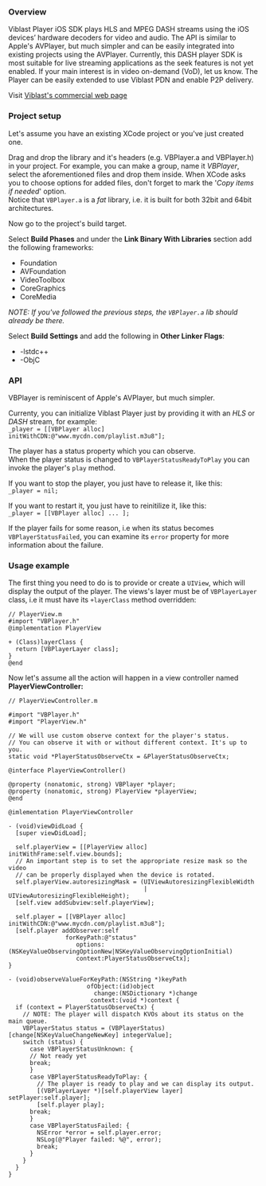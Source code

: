 ### Overview
Viblast Player iOS SDK plays HLS and MPEG DASH streams using the iOS devices’ hardware decoders for video and audio. The API is similar to Apple's AVPlayer, but much simpler and can be easily integrated into existing projects using the AVPlayer. Currently, this DASH player SDK is most suitable for live streaming applications as the seek features is not yet enabled. If your main interest is in video on-demand (VoD), let us know. The Player can be easily extended to use Viblast PDN and enable P2P delivery.

Visit [Viblast's commercial web page](http://viblast.com/)

### Project setup
Let's assume you have an existing XCode project or you've just created one.   

Drag and drop the library and it's headers (e.g. VBPlayer.a and VBPlayer.h) in your project.
For example, you can make a group, name it 
*VBPlayer*, select the aforementioned files and drop them inside.
When XCode asks you to choose options for added files, don't forget to mark
the '*Copy items if needed*' option.  
Notice that `VBPlayer.a` is a *fat* library, i.e. it is built for both 32bit 
and 64bit architectures.

Now go to the project's build target. 

Select **Build Phases** and under the **Link Binary With Libraries** section add the 
following frameworks:

* Foundation
* AVFoundation
* VideoToolbox
* CoreGraphics
* CoreMedia  

*NOTE: If you've followed the previous steps, the `VBPlayer.a` lib should 
already be there.*

Select **Build Settings** and add the following in **Other Linker Flags**:

* -lstdc++
* -ObjC

### API

VBPlayer is reminiscent of Apple's AVPlayer, but much simpler.

Currenty, you can initialize Viblast Player just by providing it with an *HLS* or *DASH* 
stream, for example:  
`_player = [[VBPlayer alloc] initWithCDN:@"www.mycdn.com/playlist.m3u8"];`

The player has a status property which you can observe.   
When the player status is changed to `VBPlayerStatusReadyToPlay` you can invoke 
the player's `play` method.

If you want to stop the player, you just have to release it, like this:  
`_player = nil;`

If you want to restart it, you just have to reinitilize it, like this:  
`_player = [[VBPlayer alloc] ... ];`

If the player fails for some reason, i.e when its status becomes 
`VBPlayerStatusFailed`, you can examine its `error` property for more information 
about the failure.

### Usage example

The first thing you need to do is to provide or create a `UIView`, which will 
display the output of the player. The views's layer must be of `VBPlayerLayer` class, i.e it must have its `+layerClass` method overridden:
  
```
// PlayerView.m
#import "VBPlayer.h"
@implementation PlayerView

+ (Class)layerClass {
  return [VBPlayerLayer class];
}
@end
```
Now let's assume all the action will happen in a view controller named 
**PlayerViewController:**

```
// PlayerViewController.m

#import "VBPlayer.h"
#import "PlayerView.h"

// We will use custom observe context for the player's status. 
// You can observe it with or without different context. It's up to you.
static void *PlayerStatusObserveCtx = &PlayerStatusObserveCtx;

@interface PlayerViewController() 

@property (nonatomic, strong) VBPlayer *player;
@property (nonatomic, strong) PlayerView *playerView;
@end

@imlementation PlayerViewController

- (void)viewDidLoad {
  [super viewDidLoad];

  self.playerView = [[PlayerView alloc] initWithFrame:self.view.bounds];
  // An important step is to set the appropriate resize mask so the video 
  // can be properly displayed when the device is rotated.
  self.playerView.autoresizingMask = (UIViewAutoresizingFlexibleWidth 
                                      | UIViewAutoresizingFlexibleHeight);
  [self.view addSubview:self.playerView];

  self.player = [[VBPlayer alloc] initWithCDN:@"www.mycdn.com/playlist.m3u8"];
  [self.player addObserver:self
                forKeyPath:@"status"
                   options:(NSKeyValueObservingOptionNew|NSKeyValueObservingOptionInitial)
                   context:PlayerStatusObserveCtx];
}

- (void)observeValueForKeyPath:(NSString *)keyPath
                      ofObject:(id)object
                        change:(NSDictionary *)change
                       context:(void *)context {
  if (context = PlayerStatusObserveCtx) {
    // NOTE: The player will dispatch KVOs about its status on the main queue.
    VBPlayerStatus status = (VBPlayerStatus)[change[NSKeyValueChangeNewKey] integerValue];
    switch (status) {
      case VBPlayerStatusUnknown: {
      // Not ready yet
      break;
      }
      case VBPlayerStatusReadyToPlay: {
        // The player is ready to play and we can display its output.
        [(VBPlayerLayer *)[self.playerView layer] setPlayer:self.player];
        [self.player play];
      break;
      }
      case VBPlayerStatusFailed: {
        NSError *error = self.player.error;
        NSLog(@"Player failed: %@", error);
        break;
      }
    }
  }
}
```
